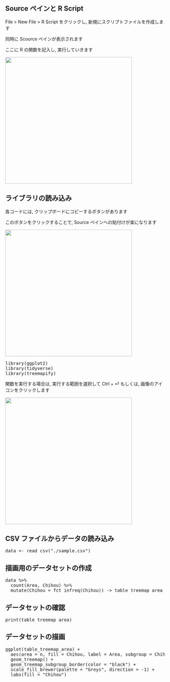 ## Source ペインと R Script

File > New File > R Script をクリックし, 新規にスクリプトファイルを作成します

同時に Scource ペインが表示されます

ここに R の関数を記入し, 実行していきます

<img src='https://i.gyazo.com/d2ad27119c6d7ad8c75b71821666901c.png' width='400'>

## ライブラリの読み込み

各コードには, クリップボードにコピーするボタンがあります

このボタンをクリックすることで, Source ペインへの貼付けが楽になります

<img src='https://i.gyazo.com/a6de1ef76d72463259719790522b91c2.png' width='400'>

<pre class="file" data-target="clipboard">
library(ggplot2)
library(tidyverse)
library(treemapify)
</pre>

関数を実行する場合は, 実行する範囲を選択して Ctrl + &#9166; もしくは, 画像のアイコンをクリックします

<img src='https://i.gyazo.com/02e650725f1abc075314016b5d20220c.png' width='400'>


## CSV ファイルからデータの読み込み

<pre class="file" data-target="clipboard">
data <- read_csv("./sample.csv")
</pre>

## 描画用のデータセットの作成

<pre class="file" data-target="clipboard">
data %>%
  count(Area, Chihou) %>%
  mutate(Chihou = fct_infreq(Chihou)) -> table_treemap_area
</pre>

## データセットの確認

<pre class="file" data-target="clipboard">
print(table_treemap_area)
</pre>

## データセットの描画
<pre class="file" data-target="clipboard">
ggplot(table_treemap_area) +
  aes(area = n, fill = Chihou, label = Area, subgroup = Chihou) +
  geom_treemap() +
  geom_treemap_subgroup_border(color = "black") +
  scale_fill_brewer(palette = "Greys", direction = -1) +
  labs(fill = "Chihou")
</pre>
